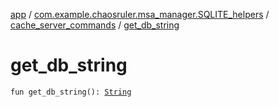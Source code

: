 [app](../../index.md) / [com.example.chaosruler.msa_manager.SQLITE_helpers](../index.md) / [cache_server_commands](index.md) / [get_db_string](.)

# get_db_string

`fun get_db_string(): `[`String`](https://kotlinlang.org/api/latest/jvm/stdlib/kotlin/-string/index.html)